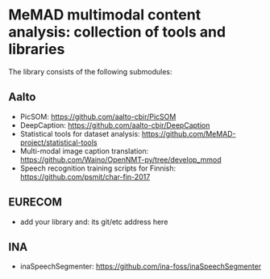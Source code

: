 # MeMAD multimodal content analysis: collection of tools and libraries

The library consists of the following submodules:

## Aalto
 * PicSOM: <https://github.com/aalto-cbir/PicSOM>
 * DeepCaption: <https://github.com/aalto-cbir/DeepCaption>
 * Statistical tools for dataset analysis: <https://github.com/MeMAD-project/statistical-tools>
 * Multi-modal image caption translation: <https://github.com/Waino/OpenNMT-py/tree/develop_mmod>
 * Speech recognition training scripts for Finnish: <https://github.com/psmit/char-fin-2017>
 
## EURECOM
 * add your library and: its git/etc address here

## INA
 * inaSpeechSegmenter: <https://github.com/ina-foss/inaSpeechSegmenter>
 
